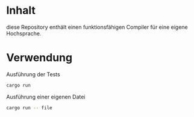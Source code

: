 # Inhalt
diese Repository enthält einen funktionsfähigen Compiler für eine eigene Hochsprache.

# Verwendung

Ausführung der Tests

```bash
cargo run
```

Ausführung einer eigenen Datei

```bash
cargo run -- file
```
